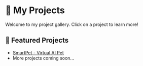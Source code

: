 # 🧩 My Projects

Welcome to my project gallery. Click on a project to learn more!

## 🚀 Featured Projects

- [SmartPet - Virtual AI Pet](smartPet.html)
- More projects coming soon...
